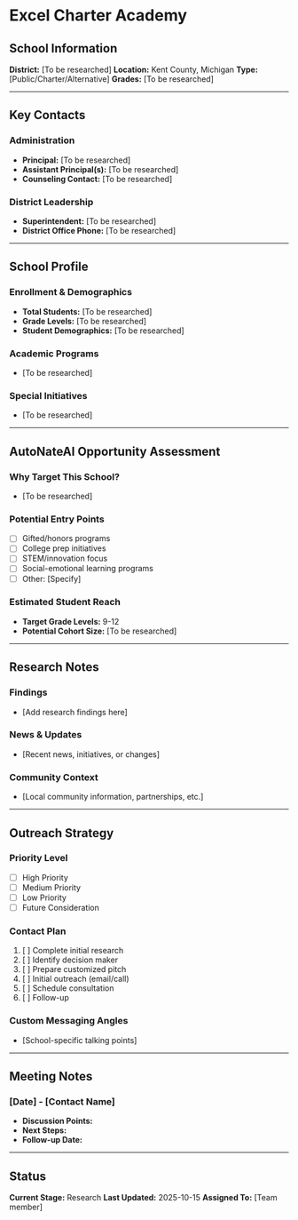 # Excel Charter Academy

## School Information

**District:** [To be researched]
**Location:** Kent County, Michigan
**Type:** [Public/Charter/Alternative]
**Grades:** [To be researched]

---

## Key Contacts

### Administration
- **Principal:** [To be researched]
- **Assistant Principal(s):** [To be researched]
- **Counseling Contact:** [To be researched]

### District Leadership
- **Superintendent:** [To be researched]
- **District Office Phone:** [To be researched]

---

## School Profile

### Enrollment & Demographics
- **Total Students:** [To be researched]
- **Grade Levels:** [To be researched]
- **Student Demographics:** [To be researched]

### Academic Programs
- [To be researched]

### Special Initiatives
- [To be researched]

---

## AutoNateAI Opportunity Assessment

### Why Target This School?
- [To be researched]

### Potential Entry Points
- [ ] Gifted/honors programs
- [ ] College prep initiatives
- [ ] STEM/innovation focus
- [ ] Social-emotional learning programs
- [ ] Other: [Specify]

### Estimated Student Reach
- **Target Grade Levels:** 9-12
- **Potential Cohort Size:** [To be researched]

---

## Research Notes

### Findings
- [Add research findings here]

### News & Updates
- [Recent news, initiatives, or changes]

### Community Context
- [Local community information, partnerships, etc.]

---

## Outreach Strategy

### Priority Level
- [ ] High Priority
- [ ] Medium Priority
- [ ] Low Priority
- [ ] Future Consideration

### Contact Plan
1. [ ] Complete initial research
2. [ ] Identify decision maker
3. [ ] Prepare customized pitch
4. [ ] Initial outreach (email/call)
5. [ ] Schedule consultation
6. [ ] Follow-up

### Custom Messaging Angles
- [School-specific talking points]

---

## Meeting Notes

### [Date] - [Contact Name]
- **Discussion Points:**
- **Next Steps:**
- **Follow-up Date:**

---

## Status

**Current Stage:** Research
**Last Updated:** 2025-10-15
**Assigned To:** [Team member]

